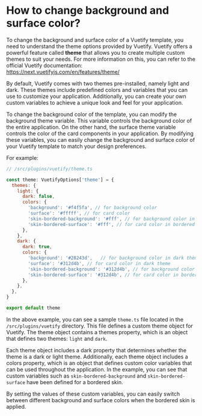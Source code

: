# How to change background and surface color?

To change the background and surface color of a Vuetify template, you need to understand the theme options provided by Vuetify. Vuetify offers a powerful feature called **theme** that allows you to create multiple custom themes to suit your needs. For more information on this, you can refer to the official Vuetify documentation: <https://next.vuetifyjs.com/en/features/theme/>

By default, Vuetify comes with two themes pre-installed, namely light and dark. These themes include predefined colors and variables that you can use to customize your application. Additionally, you can create your own custom variables to achieve a unique look and feel for your application.

To change the background color of the template, you can modify the background theme variable. This variable controls the background color of the entire application. On the other hand, the surface theme variable controls the color of the card components in your application. By modifying these variables, you can easily change the background and surface color of your Vuetify template to match your design preferences.

For example:

```js
// /src/plugins/vuetify/theme.ts

const theme: VuetifyOptions['theme'] = {
  themes: {
    light: {
      dark: false,
      colors: {
        'background': '#f4f5fa', // for background color
        'surface': '#fffff', // for card color
        'skin-bordered-background': '#fff', // for background color in bordered skin
        'skin-bordered-surface': '#fff', // for card color in bordered skin
      },
    },
    dark: {
      dark: true,
      colors: {
        'background': '#28243d',   // for background color in dark theme
        'surface': '#312d4b', // for card color in dark theme
        'skin-bordered-background': '#312d4b', // for background color in bordered skin and dark theme
        'skin-bordered-surface': '#312d4b', // for card color in bordered skin and dark theme
      },
    },
  },
}

export default theme
```

In the above example, you can see a sample `theme.ts` file located in the `/src/plugins/vuetify` directory. This file defines a custom theme object for Vuetify. The theme object contains a themes property, which is an object that defines two themes: `light` and `dark`.

Each theme object includes a dark property that determines whether the theme is a dark or light theme. Additionally, each theme object includes a colors property, which is an object that defines custom color variables that can be used throughout the application. In the example, you can see that custom variables such as `skin-bordered-background` and `skin-bordered-surface` have been defined for a bordered skin.

By setting the values of these custom variables, you can easily switch between different background and surface colors when the bordered skin is applied.
